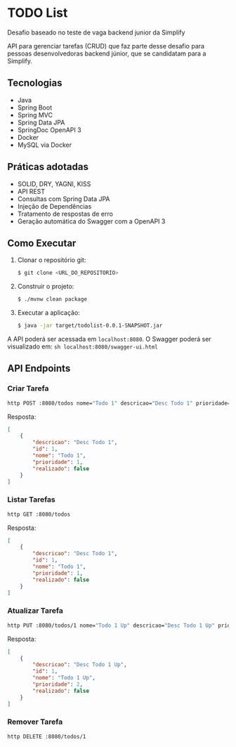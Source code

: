 
# TODO List

Desafio baseado no teste de vaga backend junior da Simplify

API para gerenciar tarefas (CRUD) que faz parte desse desafio para pessoas desenvolvedoras backend júnior, que se candidatam para a Simplify.

## Tecnologias

- Java
- Spring Boot
- Spring MVC
- Spring Data JPA
- SpringDoc OpenAPI 3
- Docker
- MySQL via Docker

## Práticas adotadas

- SOLID, DRY, YAGNI, KISS
- API REST
- Consultas com Spring Data JPA
- Injeção de Dependências
- Tratamento de respostas de erro
- Geração automática do Swagger com a OpenAPI 3

## Como Executar

1. Clonar o repositório git:
    ```sh
    $ git clone <URL_DO_REPOSITORIO>
    ```

2. Construir o projeto:
    ```sh
    $ ./mvnw clean package
    ```

3. Executar a aplicação:
    ```sh
    $ java -jar target/todolist-0.0.1-SNAPSHOT.jar
    ```

A API poderá ser acessada em `localhost:8080`. O Swagger poderá ser visualizado em:
    ```sh
    localhost:8080/swagger-ui.html
    ```

## API Endpoints

### Criar Tarefa
```sh
http POST :8080/todos nome="Todo 1" descricao="Desc Todo 1" prioridade=1
```
Resposta:
```json
[
    {
        "descricao": "Desc Todo 1",
        "id": 1,
        "nome": "Todo 1",
        "prioridade": 1,
        "realizado": false
    }
]
```

### Listar Tarefas
```sh
http GET :8080/todos
```
Resposta:
```json
[
    {
        "descricao": "Desc Todo 1",
        "id": 1,
        "nome": "Todo 1",
        "prioridade": 1,
        "realizado": false
    }
]
```

### Atualizar Tarefa
```sh
http PUT :8080/todos/1 nome="Todo 1 Up" descricao="Desc Todo 1 Up" prioridade=2
```
Resposta:
```json
[
    {
        "descricao": "Desc Todo 1 Up",
        "id": 1,
        "nome": "Todo 1 Up",
        "prioridade": 2,
        "realizado": false
    }
]
```

### Remover Tarefa
```sh
http DELETE :8080/todos/1
```
